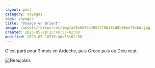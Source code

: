 ```yaml
---
layout: post 
category: voyages
tags: voyages
title: "Voyage en Orient" 
image: /assets/ressources/img/ad9d657e549877f86381d8b66eef02bd.jpg
created: 2023-05-18T15:40:53+02:00
modified: 2023-05-18T15:40:53+02:00
---
```


C'est parti pour 3 mois en Ardèche, puis Grèce puis où Dieu veut. 

<!-- more -->
![Beaujolais](https://i.ibb.co/n6Pk22b/IMG-20230518-205318-TFt137c-N8c.jpg) 

